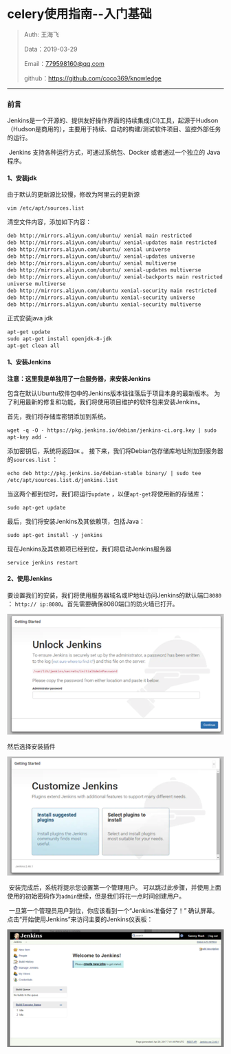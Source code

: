 # celery使用指南--入门基础

> Auth: 王海飞
>
> Data：2019-03-29
>
> Email：779598160@qq.com
>
> github：https://github.com/coco369/knowledge

------

### 前言

​	Jenkins是一个开源的、提供友好操作界面的持续集成(CI)工具，起源于Hudson（Hudson是商用的），主要用于持续、自动的构建/测试软件项目、监控外部任务的运行。

​	Jenkins 支持各种运行方式，可通过系统包、Docker 或者通过一个独立的 Java 程序。

#### 1、安装jdk

由于默认的更新源比较慢，修改为阿里云的更新源

```
vim /etc/apt/sources.list
```

清空文件内容，添加如下内容：

```
deb http://mirrors.aliyun.com/ubuntu/ xenial main restricted
deb http://mirrors.aliyun.com/ubuntu/ xenial-updates main restricted
deb http://mirrors.aliyun.com/ubuntu/ xenial universe
deb http://mirrors.aliyun.com/ubuntu/ xenial-updates universe
deb http://mirrors.aliyun.com/ubuntu/ xenial multiverse
deb http://mirrors.aliyun.com/ubuntu/ xenial-updates multiverse
deb http://mirrors.aliyun.com/ubuntu/ xenial-backports main restricted universe multiverse
deb http://mirrors.aliyun.com/ubuntu xenial-security main restricted
deb http://mirrors.aliyun.com/ubuntu xenial-security universe
deb http://mirrors.aliyun.com/ubuntu xenial-security multiverse
```

正式安装java jdk

```
apt-get update
sudo apt-get install openjdk-8-jdk
apt-get clean all
```

#### 1、安装Jenkins

**注意：这里我是单独用了一台服务器，来安装Jenkins**

 

包含在默认Ubuntu软件包中的Jenkins版本往往落后于项目本身的最新版本。 为了利用最新的修复和功能，我们将使用项目维护的软件包来安装Jenkins。

首先，我们将存储库密钥添加到系统。

```
wget -q -O - https://pkg.jenkins.io/debian/jenkins-ci.org.key | sudo apt-key add -
```

添加密钥后，系统将返回`OK` 。 接下来，我们将Debian包存储库地址附加到服务器的`sources.list` ：

```
echo deb http://pkg.jenkins.io/debian-stable binary/ | sudo tee /etc/apt/sources.list.d/jenkins.list
```

当这两个都到位时，我们将运行`update` ，以便`apt-get`将使用新的存储库：

```
sudo apt-get update
```

最后，我们将安装Jenkins及其依赖项，包括Java：

```
sudo apt-get install -y jenkins
```

 现在Jenkins及其依赖项已经到位，我们将启动Jenkins服务器
```
service jenkins restart
```

#### 2、使用Jenkins

​		要设置我们的安装，我们将使用服务器域名或IP地址访问Jenkins的默认端口`8080` ： `http:// ip:8080`。首先需要确保8080端口的防火墙已打开。

![](../images/start_jenkins.png)

 然后选择安装插件

![](../images/install_pugins.png)

​	安装完成后，系统将提示您设置第一个管理用户。 可以跳过此步骤，并使用上面使用的初始密码作为`admin`继续，但是我们将花一点时间创建用户。

​    一旦第一个管理员用户到位，你应该看到一个“Jenkins准备好了！” 确认屏幕。 点击“开始使用Jenkins”来访问主要的Jenkins仪表板：

![](../images/jenkins_index.png)
